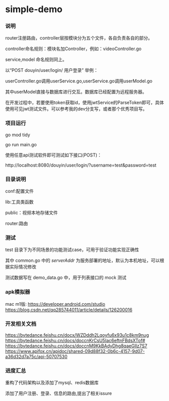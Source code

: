 # simple-demo

### 说明

router注册路由，controller层按模块分为五个文件，各自负责各自的部分。

controller命名规则：模块名加Controller，例如：videoController.go

service,model 命名规则同上。

以“POST douyin/user/login/ 用户登录” 举例：

userController.go调用userService.go,userService.go调用userModel.go

其中userModel直接与数据库进行交互。数据库已经配置为远程服务器。

在开发过程中，若要使用token获取id，使用jwtService的ParseToken即可，具体使用可见jwt测试文件。可以参考我的dev分支写，或者那个优秀项目写。


### 项目运行

go mod tidy

go run main.go

使用任意api测试软件即可测试如下接口(POST)：

http://localhost:8080/douyin/user/login/?username=test&password=test


### 目录说明

conf:配置文件

lib:工具类函数

public：视频本地存储文件

router:路由


### 测试

test 目录下为不同场景的功能测试case，可用于验证功能实现正确性

其中 common.go 中的 _serverAddr_ 为服务部署的地址，默认为本机地址，可以根据实际情况修改

测试数据写在 demo_data.go 中，用于列表接口的 mock 测试


### apk模拟器
mac m1版:
https://developer.android.com/studio
https://blog.csdn.net/qq285744011/article/details/126200016

### 开发相关文档
https://bytedance.feishu.cn/docx/WZDddh2Lqoyfu6x93u1c8km9nug
https://bytedance.feishu.cn/docs/doccnKrCsU5Iac6eftnFBdsXTof#
https://bytedance.feishu.cn/docs/doccnM9KkBAdyDhg8qaeGlIz7S7
https://www.apifox.cn/apidoc/shared-09d88f32-0b6c-4157-9d07-a36d32d7a75c/api-50707530




### 进度汇总

重构了代码架构以及添加了mysql、redis数据库

添加了用户注册、登录、信息的路由,提出了相关issure

